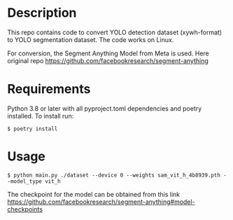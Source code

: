 # Description

This repo contains code to convert YOLO detection dataset (xywh-format) to YOLO segmentation dataset. The code works on Linux.

For conversion, the Segment Anything Model from Meta is used. Here original repo https://github.com/facebookresearch/segment-anything

# Requirements

Python 3.8 or later with all pyproject.toml dependencies and poetry installed. To install run:

`$ poetry install`

# Usage

`$ python main.py ./dataset --device 0 --weights sam_vit_h_4b8939.pth --model_type vit_h`

The checkpoint for the model can be obtained from this link https://github.com/facebookresearch/segment-anything#model-checkpoints